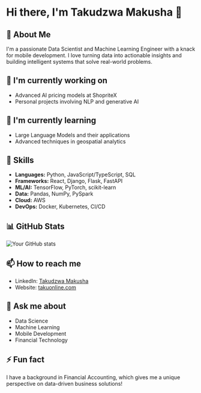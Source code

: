 # Hi there, I'm Takudzwa Makusha 👋

## 🚀 About Me
I'm a passionate Data Scientist and Machine Learning Engineer with a knack for mobile development. I love turning data into actionable insights and building intelligent systems that solve real-world problems.

## 🔭 I'm currently working on
- Advanced AI pricing models at ShopriteX
- Personal projects involving NLP and generative AI

## 🌱 I'm currently learning
- Large Language Models and their applications
- Advanced techniques in geospatial analytics

## 💼 Skills

- **Languages:** Python, JavaScript/TypeScript, SQL
- **Frameworks:** React, Django, Flask, FastAPI
- **ML/AI:** TensorFlow, PyTorch, scikit-learn
- **Data:** Pandas, NumPy, PySpark
- **Cloud:** AWS
- **DevOps:** Docker, Kubernetes, CI/CD

## 📊 GitHub Stats

![Your GitHub stats](https://github-readme-stats.vercel.app/api?username=yourusername&show_icons=true&theme=radical)

## 📫 How to reach me
- LinkedIn: [Takudzwa Makusha](https://www.linkedin.com/in/takudzwa-makusha/)
- Website: [takuonline.com](https://www.takuonline.com)

## 💬 Ask me about
- Data Science
- Machine Learning
- Mobile Development
- Financial Technology

## ⚡ Fun fact
I have a background in Financial Accounting, which gives me a unique perspective on data-driven business solutions!
